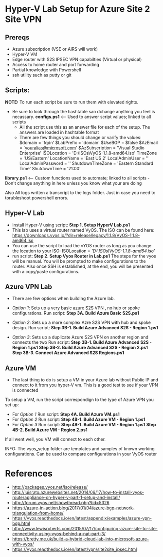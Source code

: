# Hyper-V Lab Setup for Azure Site 2 Site VPN

## Prereqs
   - Azure subscription (VSE or AIRS will work)
   - Hyper-V VM
   - Edge router with S2S IPSEC VPN capabilties (Virtual or physical)
   - Access to home router and port forwarding
   - Partial knowledge with Powershell
   - ssh utility such as putty or git
 
## Scripts:
**NOTE:** To run each script be sure to run them with elevated rights.
    
 - Be sure to look through the hashtable san dchange anything you feel is necassary. 
	**configs.ps1** <-- Used to answer script values; linked to all scripts
	- All the script use this as an answer file for each of the setup. The answers are loaded in hashtable format
	- There are few things you should change or varify the values:
			$domain = 'fqdn'
			$LabPrefix = 'domain'
			$UseBGP = $false
			$AzEmail = 'youralias@microsoft.com'
			$AzSubscription = 'Visual Studio Enterprise'
			ISOLocation = 'D:\ISOs\VyOS-1.1.8-amd64.iso'
			TimeZone = 'US/Eastern'
			LocationName = 'East US 2'
			LocalAdminUser = ''
			LocalAdminPassword = ''
			ShutdownTimeZone = 'Eastern Standard Time'
			ShutdownTime = '21:00'
			
**library.ps1** <-- Custom functions used to automate; linked to all scripts
	- Don't change anything in here unless you know what your are doing

Also All logs written a transcript to the logs folder. Just in case you need to torubleshoot powershell errors. 

## Hyper-V Lab
 - Install Hyper-V using script: **Step 1. Setup HyperV Lab.ps1**
 - This lab uses a virtual router named VyOS. The ISO can be found here:
	https://downloads.vyos.io/?dir=release/legacy/1.1.8/VyOS-1.1.8-amd64.iso
 - You can use the script to load the vYOS router as long as you change the location to your ISO:
	ISOLocation = *'D:\ISOs\VyOS-1.1.8-amd64.iso'*
 - run script: **Step 2. Setup Vyos Router in Lab.ps1**
	The steps for the vyos will be manual. You will be prompted to make configurations to the router. Also once SSH is established, at the end, you will be presented with a copy/paste configurations. 
			

## Azure VPN Lab
 - There are few options when building the Azure lab.

 - _Option 1_: Sets up a very basic azure S2S VPN , no hub or spoke configurations. 
			Run script: **Step 3A. Build Azure Basic S2S.ps1**
	
 - _Option 2_: Sets up a more complex Azre S2S VPN with hub and spoke design.
			Run script: **Step 3B-1. Build Azure Advanced S2S - Region 1.ps1**
			
 - _Option 3_: Sets up a duplicate Azure S2S VPN on another region and connects the two
	Run script: **Step 3B-1. Build Azure Advanced S2S - Region 1.ps1**
		**Step 3B-2. Build Azure Advanced S2S - Region 2.ps1**
		**Step 3B-3. Connect Azure Advanced S2S Regions.ps1**
	
## Azure VM
 - The last thing to do is setup a VM in your Azure lab without Public IP and connect to it from you hyper-V vm. This is a good test to see if your VPN is connected

To setup a VM, run the script correspondign to the type of Azure VPN you set up:
 - For _Option 1_ Run script: **Step 4A. Build Azure VM.ps1**
 - For _Option 2_ Run script: **Step 4B-1. Build Azure VM - Region 1.ps1**
 - For _Option 3_ Run script: **Step 4B-1. Build Azure VM - Region 1.ps1**
		**Step 4B-2. Build Azure VM - Region 2.ps1**
									   
									   
If all went well, you VM will connect to each other.


INFO: The vyos_setup folder are templates and samples of known working configurations. Can be used to compare configurations in your VyOS router


# References
 - http://packages.vyos.net/iso/release/
 - http://luisrato.azurewebsites.net/2014/06/17/how-to-install-vyos-routerappliance-on-hyper-v-part-1-setup-and-install/
 - http://forum.vyos.net/showthread.php?tid=5326
 - https://azure-in-action.blog/2017/01/04/azure-bgp-network-triangulation-from-home/
 - https://vyos.readthedocs.io/en/latest/appendix/examples/azure-vpn-bgp.html
 - http://www.lewisroberts.com/2015/07/17/configuring-azure-site-to-site-connectivity-using-vyos-behind-a-nat-part-3/
 - https://bretty.me.uk/build-a-hybrid-cloud-lab-into-microsoft-azure-with-vyos/
 - https://vyos.readthedocs.io/en/latest/vpn/site2site_ipsec.html

 	
	


	

